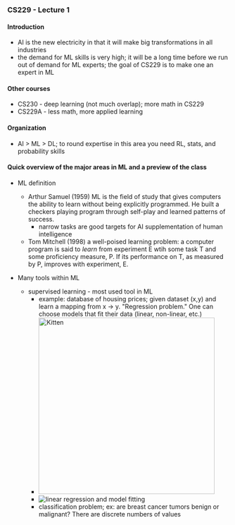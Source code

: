### **CS229 - Lecture 1**

#### Introduction
- AI is the new electricity in that it will make big transformations in all industries
- the demand for ML skills is very high; it will be a long time before we run out of demand for ML experts; the goal of CS229 is to make one an expert in ML

#### Other courses
- CS230 - deep learning (not much overlap); more math in CS229
- CS229A - less math, more applied learning

#### Organization
- AI > ML > DL; to round expertise in this area you need RL, stats, and probability skills

#### Quick overview of the major areas in ML and a preview of the class
- ML definition
  - Arthur Samuel (1959) ML is the field of study that gives computers the ability to learn without being explicitly programmed. He built a checkers playing program through self-play and learned patterns of success.
    - narrow tasks are good targets for AI supplementation of human intelligence
  - Tom Mitchell (1998) a well-poised learning problem: a computer program is said to *learn* from experiment E wtih some task T and some proficiency measure, P. If its performance on T, as measured by P, improves with experiment, E.

- Many tools within ML
  - supervised learning - most used tool in ML
    - example: database of housing prices; given dataset (x,y) and learn a mapping from x -> y. "Regression problem." One can choose models that fit their data (linear, non-linear, etc.)
    - <img src="/Users/mvinyard/Github/ai-notes/cs229/images/linear_reg.png" alt="Kitten"
	title="linear regression and model fitting" width="400"/>
    - ![linear regression and model fitting]()
    - classification problem; ex: are breast cancer tumors benign or malignant? There are discrete numbers of values
